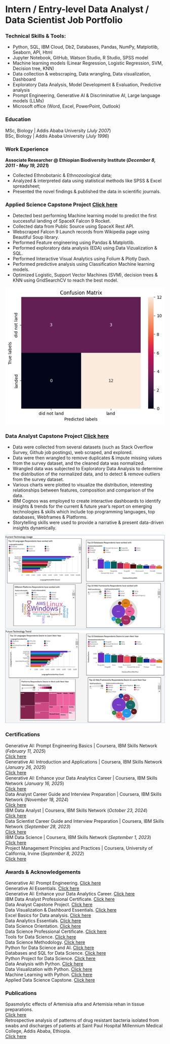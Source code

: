 # Intern / Entry-level Data Analyst / Data Scientist Job Portfolio

### Technical Skills & Tools: 
* Python, SQL, IBM Cloud, Db2, Databases, Pandas, NumPy, Matplotlib, Seaborn, API, Html
* Jupyter Notebook, GitHub, Watson Studio, R Studio, SPSS model
* Machine learning models (Linear Regression, Logistic Regression, SVM, Decision tree, KNN)
* Data collection & webscraping, Data wrangling, Data visualization, Dashboard
* Exploratory Data Analysis, Model Development & Evaluation, Predictive analysis
* Prompt Engineering, Generative AI & Discriminative AI, Large language models (LLMs)
* Microsoft office (Word, Excel, PowerPoint, Outlook)
  
### Education
MSc, Biology | Addis Ababa University (_July 2007_) <br>
BSc, Biology | Addis Ababa University (_July 1996_)

### Work Experience
**Associate Researcher @ Ethiopian Biodiversity Institute (_December 8, 2011 - May 19, 2021_)** <br>
* Collected Ethnobotanic & Ethnozoological data;
* Analyzed & interpreted data using statistical methods like SPSS & Excel spreadsheet;
* Presented the novel findings & published the data in scientific journals. 
      
### Applied Science Capstone Project [Click here](https://github.com/abiyselassie22/IBM-Data-Science/tree/master/Applied%20Data%20Science%20Capstone)
* Detected best performing Machine learning model to predict the first successful landing of SpaceX Falcon 9 Rocket. <br>
* Collected data from Public Source using SpaceX Rest API. <br>
* Webscraped Falcon 9 Launch records from Wikipedia page using Beautiful Soup library. <br>
* Performed Feature engineering using Pandas & Matplotlib.
* Performed exploratory data analysis (EDA) using Data Vizualization & SQL. <br>
* Performed Interactive Visual Analytics using Folium & Plotly Dash. <br>
* Performed predictive analysis using Classification Machine learning models. <br>
* Optimized Logistic, Support Vector Machines (SVM), decision trees & KNN using GridSearchCV to reach the best model.

![](/assets/ConfusionMatrix.png)

### Data Analyst Capstone Project [Click here](https://github.com/abiyselassie22/IBM-Data-Analyst/tree/master/09.%20Data%20Analyst%20Capstone%20Project)
* Data were collected from several datasets (such as Stack Overflow Survey, Github job postings), web scraped, and explored. <br>
* Data were then wrangled to remove duplicates & impute missing values from the survey dataset, and the cleaned data was normalized. <br>
* Wrangled data was subjected to Exploratory Data Analysis to determine the distribution of the normalized data, and to detect & remove outliers from the survey dataset. <br>
* Various charts were plotted to visualize the distribution, interesting relationships between features, composition and comparison of the data. <br>
* IBM Cognos was employed to create interactive dashboards to identify insights & trends for the current & future year’s report on emerging technologies & skills which include top programming languages, top databases, Webframes & Platforms. <br>
* Storytelling skills were used to provide a narrative & present data-driven insights dynamically.

![](/assets/Dashboard1.png)
![](/assets/Dashboard2.png)

### Certifications
Generative AI: Prompt Engineering Basics | Coursera, IBM Skills Network (_February 11, 2025_) <br>
[Click here](https://coursera.org/verify/IDYJZ02ZZN6A) <br>
Generative AI: Introduction and Applications | Coursera, IBM Skills Network (_January 26, 2025_) <br>
[Click here](https://coursera.org/verify/QWD0B6T4676J) <br>
Generative AI: Enhance your Data Analytics Career | Coursera, IBM Skills Network (_January 16, 2025_) <br>
[Click here](https://coursera.org/verify/27X5QOPYPL9X) <br>
Data Analyst Career Guide and Interview Preparation | Coursera, IBM Skills Network (_November 18, 2024_) <br>
[Click here](https://coursera.org/verify/0144UOVHPQKG) <br>
IBM Data Analyst | Coursera, IBM Skills Network (_October 23, 2024_) <br>
[Click here](https://coursera.org/verify/professional-cert/MZSWOKW51C87) <br>
Data Scientist Career Guide and Interview Preparation | Coursera, IBM Skills Network (_September 28, 2023_) <br>
[Click here](https://www.coursera.org/account/accomplishments/certificate/3CSQBYQM8LTF) <br>
IBM Data Science | Coursera, IBM Skills Network (_September 1, 2023_) <br>
[Click here](https://www.coursera.org/account/accomplishments/specialization/certificate/CUABG4DMCVMV) <br>
Project Management Principles and Practices | Coursera, University of California, Irvine (_September 8, 2022_) <br>
[Click here](https://www.coursera.org/account/accomplishments/specialization/certificate/C56BBF5Y2967)

### Awards & Acknowledgements
Generative AI: Prompt Engineering. [Click here](https://www.credly.com/badges/97e38dd0-cbff-44e4-a3c6-65a775072c13/public_url) <br>
Generative AI Essentials. [Click here](https://www.credly.com/badges/93f44483-8f14-44ca-a848-ff0ed2003d16/public_url) <br>
Generative AI: Enhance your Data Analytics Career. [Click here](https://www.credly.com/badges/45febc85-fb6e-49c0-b20a-3734e152ca96/public_url) <br>
IBM Data Analyst Professional Certificate. [Click here](https://www.credly.com/badges/a5b57aa9-a17c-4926-baa3-3c7c86643ef7/public_url)<br>
Data Analyst Capstone Project. [Click here](https://www.credly.com/badges/7a138f36-43f2-40fb-a245-c24299b0efd2/public_url) <br>
Data Visualization & Dashboard Essentials. [Click here](https://www.credly.com/badges/8e14f2fc-5359-4324-ad82-dc557bcc373f/public_url) <br>
Excel Basics for Data analysis. [Click here](https://www.credly.com/badges/f51dfb21-2f27-4eb5-99db-f69db8aef6db/public_url) <br>
Data Analytics Essentials. [Click here](https://www.credly.com/badges/6adfab91-7bc3-487c-bcaa-fc869bd0d708/public_url) <br>
Data Science Orientation. [Click here](https://www.credly.com/badges/6fe8d949-ca05-43df-b842-1a38cbc15b19/public_url) <br>
Data Science Professional Certificate. [Click here](https://www.credly.com/badges/edec0704-6ffd-4efd-8223-f62c9353ec32/public_url) <br>
Tools for Data Science. [Click here](https://www.credly.com/badges/0d4c4c11-47ae-46b7-8fe4-40d1b22f90f5/public_url) <br>
Data Science Methodology. [Click here](https://www.credly.com/badges/2d36cc48-d6b9-4f66-94aa-f46ab805e6c2/public_url) <br>
Python for Data Science and AI. [Click here](https://www.credly.com/badges/8e1ca64a-c52e-454a-b305-9ff4d57c7140/public_url) <br>
Databases and SQL for Data Science. [Click here](https://www.credly.com/badges/6c2972f7-031f-418a-9565-d2a085523ff2/public_url) <br>
Python Project for Data Science. [Click here](https://www.credly.com/badges/21ce6b0b-0385-4215-8a1e-002559f363b1/public_url) <br>
Data Analysis with Python. [Click here](https://www.credly.com/badges/8c158a04-50a1-4f81-a0d9-2f87b249d821/public_url) <br>
Data Visualization with Python. [Click here](https://www.credly.com/badges/f62d27e6-fe2c-4a01-b34c-40941e6711ab/public_url) <br>
Machine Learning with Python. [Click here](https://www.credly.com/badges/bbab495e-14ca-41a7-8fb9-2a91f15d031e/public_url) <br>
Applied Data Science Capstone. [Click here](https://www.credly.com/badges/045e5a97-21b1-47e2-996e-a50fde15ffa9/public_url) 

### Publications
Spasmolytic effects of Artemisia afra and Artemisia rehan in tissue preparations. <br>
[Click here](https://pubmed.ncbi.nlm.nih.gov/18326347/) <br>
Retrospective analysis of patterns of drug resistant bacteria isolated from swabs and discharges of patients at Saint Paul Hospital Millennium Medical College, Addis Ababa, Ethiopia. <br>
[Click here](https://doi.org/10.30574/gscbps.2019.7.3.0047)
